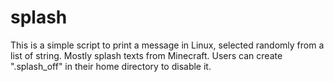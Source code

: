 # splash
This is a simple script to print a message in Linux, selected randomly from a list of string. Mostly splash texts from Minecraft.
Users can create ".splash_off" in their home directory to disable it.
